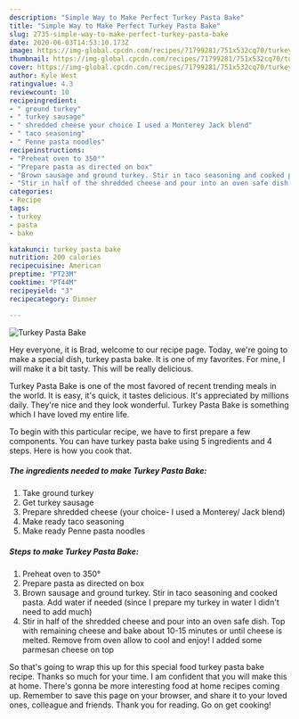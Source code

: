 ```yaml
---
description: "Simple Way to Make Perfect Turkey Pasta Bake"
title: "Simple Way to Make Perfect Turkey Pasta Bake"
slug: 2735-simple-way-to-make-perfect-turkey-pasta-bake
date: 2020-06-03T14:53:10.173Z
image: https://img-global.cpcdn.com/recipes/71799281/751x532cq70/turkey-pasta-bake-recipe-main-photo.jpg
thumbnail: https://img-global.cpcdn.com/recipes/71799281/751x532cq70/turkey-pasta-bake-recipe-main-photo.jpg
cover: https://img-global.cpcdn.com/recipes/71799281/751x532cq70/turkey-pasta-bake-recipe-main-photo.jpg
author: Kyle West
ratingvalue: 4.3
reviewcount: 10
recipeingredient:
- " ground turkey"
- " turkey sausage"
- " shredded cheese your choice I used a Monterey Jack blend"
- " taco seasoning"
- " Penne pasta noodles"
recipeinstructions:
- "Preheat oven to 350°"
- "Prepare pasta as directed on box"
- "Brown sausage and ground turkey. Stir in taco seasoning and cooked pasta. Add water if needed (since I prepare my turkey in water I didn&#39;t need to add much)"
- "Stir in half of the shredded cheese and pour into an oven safe dish. Top with remaining cheese and bake about 10-15 minutes or until cheese is melted. Remove from oven allow to cool and enjoy! I added some parmesan cheese on top"
categories:
- Recipe
tags:
- turkey
- pasta
- bake

katakunci: turkey pasta bake 
nutrition: 200 calories
recipecuisine: American
preptime: "PT23M"
cooktime: "PT44M"
recipeyield: "3"
recipecategory: Dinner

---
```



![Turkey Pasta Bake](https://img-global.cpcdn.com/recipes/71799281/751x532cq70/turkey-pasta-bake-recipe-main-photo.jpg)

Hey everyone, it is Brad, welcome to our recipe page. Today, we're going to make a special dish, turkey pasta bake. It is one of my favorites. For mine, I will make it a bit tasty. This will be really delicious.

Turkey Pasta Bake is one of the most favored of recent trending meals in the world. It is easy, it's quick, it tastes delicious. It's appreciated by millions daily. They're nice and they look wonderful. Turkey Pasta Bake is something which I have loved my entire life.




To begin with this particular recipe, we have to first prepare a few components. You can have turkey pasta bake using 5 ingredients and 4 steps. Here is how you cook that.

<!--inarticleads1-->

##### The ingredients needed to make Turkey Pasta Bake:

1. Take  ground turkey
1. Get  turkey sausage
1. Prepare  shredded cheese (your choice- I used a Monterey/ Jack blend)
1. Make ready  taco seasoning
1. Make ready  Penne pasta noodles




<!--inarticleads2-->

##### Steps to make Turkey Pasta Bake:

1. Preheat oven to 350°
1. Prepare pasta as directed on box
1. Brown sausage and ground turkey. Stir in taco seasoning and cooked pasta. Add water if needed (since I prepare my turkey in water I didn&#39;t need to add much)
1. Stir in half of the shredded cheese and pour into an oven safe dish. Top with remaining cheese and bake about 10-15 minutes or until cheese is melted. Remove from oven allow to cool and enjoy! I added some parmesan cheese on top




So that's going to wrap this up for this special food turkey pasta bake recipe. Thanks so much for your time. I am confident that you will make this at home. There's gonna be more interesting food at home recipes coming up. Remember to save this page on your browser, and share it to your loved ones, colleague and friends. Thank you for reading. Go on get cooking!
